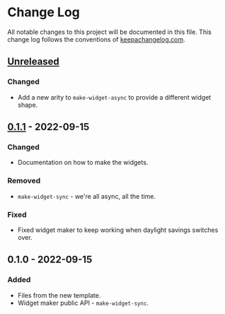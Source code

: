 # Change Log
All notable changes to this project will be documented in this file. This change log follows the conventions of [keepachangelog.com](http://keepachangelog.com/).

## [Unreleased]
### Changed
- Add a new arity to `make-widget-async` to provide a different widget shape.

## [0.1.1] - 2022-09-15
### Changed
- Documentation on how to make the widgets.

### Removed
- `make-widget-sync` - we're all async, all the time.

### Fixed
- Fixed widget maker to keep working when daylight savings switches over.

## 0.1.0 - 2022-09-15
### Added
- Files from the new template.
- Widget maker public API - `make-widget-sync`.

[Unreleased]: https://sourcehost.site/your-name/rapex/compare/0.1.1...HEAD
[0.1.1]: https://sourcehost.site/your-name/rapex/compare/0.1.0...0.1.1
